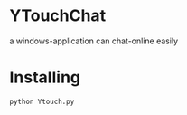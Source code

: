 # YTouchChat
a windows-application can chat-online easily
# Installing
``` Python
python Ytouch.py
```
